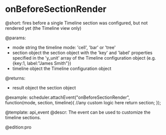 onBeforeSectionRender
=============

@short: fires before a single Timeline section was configured, but not rendered yet (the Timeline view only)
	

@params:
- mode	string	the timeline mode: 'cell', 'bar' or 'tree'
- section	object	the section object with the 'key' and 'label' properties specified in the 'y_unit' array of the Timeline configuration object (e.g. {key:1, label:"James Smith"})
- timeline	object	the Timeline configuration object

@returns: 
- result     object       the section object


@example:
scheduler.attachEvent("onBeforeSectionRender", function(mode, section, timeline){
    //any custom logic here
	return section;
});

@template:	api_event
@descr:
The event can be used to customize the timeline sections.

@edition:pro